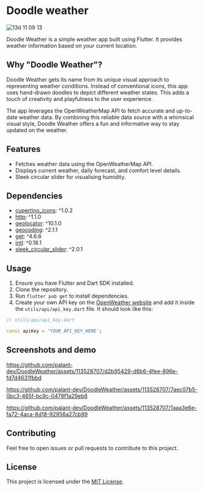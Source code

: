 # Doodle weather
![13d 11 09 13](https://github.com/palant-dev/DoodleWeather/assets/113528707/cb6afdd7-e8c1-45c1-a9b6-efe49ee2997a)

Doodle Weather is a simple weather app built using Flutter. It provides weather information based on your current location.

## **Why "Doodle Weather"?**

Doodle Weather gets its name from its unique visual approach to representing weather conditions. Instead of conventional icons, this app uses hand-drawn doodles to depict different weather states. This adds a touch of creativity and playfulness to the user experience.

The app leverages the OpenWeatherMap API to fetch accurate and up-to-date weather data. By combining this reliable data source with a whimsical visual style, Doodle Weather offers a fun and informative way to stay updated on the weather.

## **Features**

- Fetches weather data using the OpenWeatherMap API.
- Displays current weather, daily forecast, and comfort level details.
- Sleek circular slider for visualising humidity.

## **Dependencies**

- [cupertino_icons](https://pub.dev/packages/cupertino_icons): ^1.0.2
- [http](https://pub.dev/packages/http): ^1.1.0
- [geolocator](https://pub.dev/packages/geolocator): ^10.1.0
- [geocoding](https://pub.dev/packages/geocoding): ^2.1.1
- [get](https://pub.dev/packages/get): ^4.6.6
- [intl](https://pub.dev/packages/intl): ^0.18.1
- [sleek_circular_slider](https://pub.dev/packages/sleek_circular_slider): ^2.0.1

## **Usage**

1. Ensure you have Flutter and Dart SDK installed.
2. Clone the repository.
3. Run `flutter pub get` to install dependencies.
4. Create your own API key on the [OpenWeather website](https://openweathermap.org/) and add it inside the `utils/api/api_key.dart` file. It should look like this:

```dart
// utils/api/api_key.dart

const apiKey = 'YOUR_API_KEY_HERE';
```

## **Screenshots and demo**

https://github.com/palant-dev/DoodleWeather/assets/113528707/d2b95429-d6b6-4fee-896e-fd7d4631fbbd

https://github.com/palant-dev/DoodleWeather/assets/113528707/7aec07b5-0bc3-465f-bc9c-0479f1a29eb8

https://github.com/palant-dev/DoodleWeather/assets/113528707/1aaa3e6e-fa72-4aca-8d18-92956a27cb99

## **Contributing**

Feel free to open issues or pull requests to contribute to this project.

## **License**

This project is licensed under the [MIT License](https://chat.openai.com/c/LICENSE).
